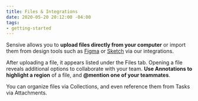 ```yaml
---
title: Files & Integrations
date: 2020-05-20 20:12:00 -04:00
tags:
- getting-started
---
```


Sensive allows you to **upload files directly from your computer** or import them from design tools such as [Figma](https://help.sensive.co/add-figma-files-to-sensive/) or [Sketch](https://help.sensive.co/adding-sketch-files-to-sensive/) via our integrations.

After uploading a file, it appears listed under the Files tab. Opening a file reveals additional options to collaborate with your team. **Use Annotations to highlight a region** of a file, and **@mention one of your teammates**.

You can organize files via Collections, and even reference them from Tasks via Attachments.